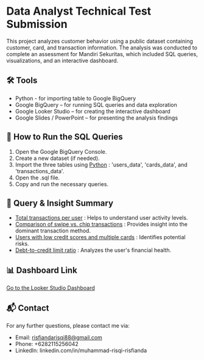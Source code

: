 # Data Analyst Technical Test Submission
This project analyzes customer behavior using a public dataset containing customer, card, and transaction information. The analysis was conducted to complete an assessment for Mandiri Sekuritas, which included SQL queries, visualizations, and an interactive dashboard.

## 🛠️ Tools
- Python - for importing table to Google BigQuery
- Google BigQuery – for running SQL queries and data exploration
- Google Looker Studio – for creating the interactive dashboard
- Google Slides / PowerPoint – for presenting the analysis findings

## 🚀 How to Run the SQL Queries
1. Open the Google BigQuery Console.
2. Create a new dataset (if needed).
3. Import the three tables using [Python](https://github.com/RisqiRisfianda/Mandiri-Sekuritas---Data-Analyst-Technical-Test-Submission/blob/main/Import_Big_CSV_to_BigQuery.ipynb) : 'users_data', 'cards_data', and 'transactions_data'.
4. Open the .sql file.
5. Copy and run the necessary queries.

## 🎯 Query & Insight Summary
- [Total transactions per user](https://github.com/RisqiRisfianda/Mandiri-Sekuritas---Data-Analyst-Technical-Test-Submission/blob/main/sql/total_transactions_per_user.sql) : Helps to understand user activity levels.
- [Comparison of swipe vs. chip transactions](https://github.com/RisqiRisfianda/Mandiri-Sekuritas---Data-Analyst-Technical-Test-Submission/blob/main/sql/swipe_vs_chip_transactions.sql) : Provides insight into the dominant transaction method.
- [Users with low credit scores and multiple cards](https://github.com/RisqiRisfianda/Mandiri-Sekuritas---Data-Analyst-Technical-Test-Submission/blob/main/sql/low_credit_scores_and_multiple_cards.sql) : Identifies potential risks.
- [Debt-to-credit limit ratio](https://github.com/RisqiRisfianda/Mandiri-Sekuritas---Data-Analyst-Technical-Test-Submission/blob/main/sql/debt_and_credit_limit_ratio) : Analyzes the user's financial health.

## 📊 Dashboard Link
[Go to the Looker Studio Dashboard](https://lookerstudio.google.com/xyz)

## 📬 Contact
For any further questions, please contact me via:
- Email: risfiandarisqi88@gmail.com
- Phone: +6282115256042 
- LinkedIn: linkedin.com/in/muhammad-risqi-risfianda
